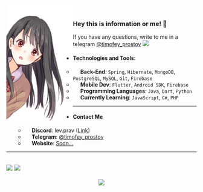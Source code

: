 <img align="left" width = 35% src="./photo2.png"> <br>
### Hey this is information or me! 💎
If you have any questions, write to me in a telegram [@timofey_prostov](https://t.me/timofey_prostov) <img src="https://img.icons8.com/color/48/000000/telegram-app--v1.png" width="20"> 

+ #### Technologies and Tools:
    + &nbsp;&nbsp;&nbsp;&nbsp;&nbsp;**Back-End**: `Spring`, `Hibernate`, `MongoDB`, `PostgreSQL`, `MySQL`, `Git`, `Firebase`
    + &nbsp;&nbsp;&nbsp;&nbsp;&nbsp;**Mobile Dev**: `Flutter`, `Android SDK`, `Firebase`
    + &nbsp;&nbsp;&nbsp;&nbsp;&nbsp;**Programming Languages**: `Java`, `Dart`, `Python`
    + &nbsp;&nbsp;&nbsp;&nbsp;&nbsp;**Currently Learning**: `JavaScript`, `C#`, `PHP`
   
---

+ #### Contact Me
    + &nbsp;&nbsp;&nbsp;&nbsp;&nbsp;**Discord**: lev.prav&nbsp;([Link](https://discord.com/users/561137032123121674 "Link"))
    + &nbsp;&nbsp;&nbsp;&nbsp;&nbsp;**Telegram**: [@timofey_prostov](https://t.me/timofey_prostov)
    + &nbsp;&nbsp;&nbsp;&nbsp;&nbsp;**Website**: [Soon...](https://google.com)

---
[<img src="https://www.codewars.com/users/LevPrav999/badges/large">](https://www.codewars.com/users/LevPrav999)
<img src="https://github-readme-stats.vercel.app/api/top-langs/?username=LevPrav999&layout=donut&theme=transparent">
---
<p align="center">
  <a href="https://github.com/levprav999">
    <img src="https://komarev.com/ghpvc/?username=LevPrav999&color=blue&style=flat)" />
  </a>
</p>
